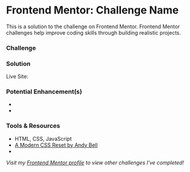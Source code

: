 # Frontend Mentor: Challenge Name
This is a solution to the _[]()_ challenge on Frontend Mentor. Frontend Mentor challenges help improve coding skills through building realistic projects.


### Challenge


### Solution
Live Site: []()


### Potential Enhancement(s)
- 
- 


### Tools & Resources
- HTML, CSS, JavaScript
- [A Modern CSS Reset by Andy Bell](https://piccalil.li/blog/a-modern-css-reset/)
- []()


_Visit my [Frontend Mentor profile](https://www.frontendmentor.io/profile/tinuola) to view other challenges I've completed!_